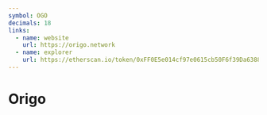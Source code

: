 ```yaml
---
symbol: OGO
decimals: 18
links:
  - name: website
    url: https://origo.network
  - name: explorer
    url: https://etherscan.io/token/0xFF0E5e014cf97e0615cb50F6f39Da6388E2FaE6E
---
```


# Origo
